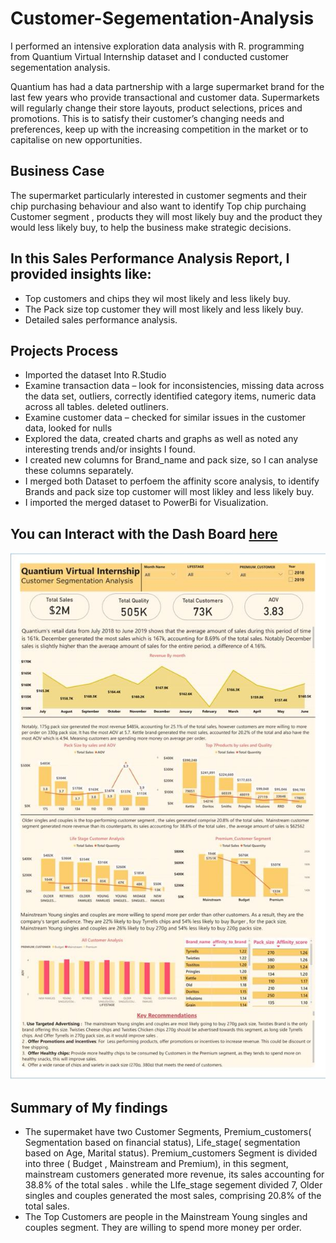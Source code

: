 # Customer-Segementation-Analysis

I performed an intensive exploration data analysis with R. programming from Quantium Virtual Internship dataset and I conducted customer segementation analysis.

Quantium has had a data partnership with a large supermarket brand for the last few years who provide transactional and customer data. Supermarkets will regularly change their store layouts, product selections, prices and promotions. This is to satisfy their customer’s changing needs and preferences, keep up with the increasing competition in the market or to capitalise on new opportunities.

## Business Case
The supermarket  particularly interested in customer segments and their chip purchasing behaviour and also want to identify  Top chip purchaing Customer segment , products they will most likely buy and the product they would less likely buy, to help the business make strategic decisions. 

## In this Sales Performance Analysis Report, I provided insights like:
* Top customers and chips they wil most likely and less likely buy.
* The Pack size top customer they will most likely and less likely buy.
* Detailed sales performance analysis.

## Projects Process
* Imported the dataset Into R.Studio
* Examine transaction data – look for inconsistencies, missing data across the data set, outliers, correctly identified category items, numeric data across all tables.
deleted outliners.
* Examine customer data – checked for similar issues in the customer data, looked for nulls 
* Explored the data, created charts and graphs as well as noted any interesting trends and/or insights I found.
* I created new columns for Brand_name and pack size, so I can analyse these columns separately.
* I merged both Dataset to perfoem the affinity score analysis, to identify Brands and pack size top customer will most likley and less likely buy.
* I imported the merged dataset to PowerBi for Visualization.

 ## You can Interact with the Dash Board [here]([url](https://app.powerbi.com/view?r=eyJrIjoiZTE1YmJhMzEtZDNlYi00NmFhLWE3NjItZmM2MGJmMTM3NmZiIiwidCI6IjA1NmU1MmZmLTNmY2ItNGY2Yi04MjUxLTQ4MWVhMTIwZmQ0MSJ9))

![](Dashboard_Customer_seg.jpg)

## Summary of My findings
* The supermaket have two Customer Segments, Premium_customers( Segmentation based on financial status), Life_stage( segmentation based on Age, Marital status). Premium_customers Segment is divided into three ( Budget , Mainstream and Premium), in this segment, mainstream customers generated more revenue, its sales accounting for 38.8% of the total sales . while the LIfe_stage segement divided 7, Older singles and couples generated the most sales, comprising 20.8% of the total sales.
* The Top Customers are people in the Mainstream Young singles and couples segment. They are willing to spend more money per order.
